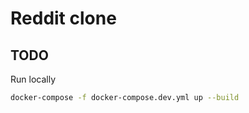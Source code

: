 # Reddit clone

## TODO

Run locally

```bash
docker-compose -f docker-compose.dev.yml up --build
```